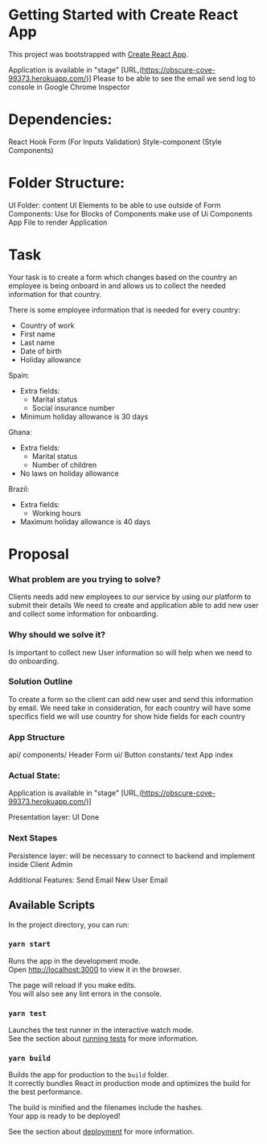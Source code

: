 # Getting Started with Create React App

This project was bootstrapped with [Create React App](https://github.com/facebook/create-react-app).

Application is available in "stage" [URL,(https://obscure-cove-99373.herokuapp.com/)]
Please to be able to see the email we send log to console in Google Chrome Inspector

# Dependencies: 
  React Hook Form (For Inputs Validation)
  Style-component (Style Components)

# Folder Structure:
  UI Folder: content UI Elements to be able to use outside of Form
  Components: Use for Blocks of Components make use of Ui Components
  App File to render Application

# Task
Your task is to create a form which changes based on the country an employee is being onboard in and allows us to collect the needed information for that country.

There is some employee information that is needed for every country:
- Country of work
- First name
- Last name
- Date of birth
- Holiday allowance

Spain:

- Extra fields:
  - Marital status
  - Social insurance number
- Minimum holiday allowance is 30 days

Ghana:

- Extra fields:
  - Marital status
  - Number of children
- No laws on holiday allowance

Brazil:

- Extra fields:
  - Working hours
- Maximum holiday allowance is 40 days

# Proposal
### What problem are you trying to solve?
Clients needs add new employees to our service by using our platform to submit their details
We need to create and application able to add new user and collect some information for onboarding.
### Why should we solve it?
Is important to collect new User information so will help when we need to do onboarding.

### Solution Outline
To create a form so the client can add new user and send this information by email.
We need take in consideration, for each country will have some specifics field we will use country for 
show hide fields for each country

### App Structure
  api/
  components/
      Header
      Form
  ui/
    Button
  constants/
    text
  App
  index
  
### Actual State:
Application is available in  "stage" [URL,(https://obscure-cove-99373.herokuapp.com/)]

Presentation layer: UI Done
### Next Stapes
Persistence layer: will be necessary to connect to backend and implement inside Client Admin

Additional Features: 
  Send Email New User Email


## Available Scripts

In the project directory, you can run:

### `yarn start`

Runs the app in the development mode.\
Open [http://localhost:3000](http://localhost:3000) to view it in the browser.

The page will reload if you make edits.\
You will also see any lint errors in the console.

### `yarn test`

Launches the test runner in the interactive watch mode.\
See the section about [running tests](https://facebook.github.io/create-react-app/docs/running-tests) for more information.

### `yarn build`

Builds the app for production to the `build` folder.\
It correctly bundles React in production mode and optimizes the build for the best performance.

The build is minified and the filenames include the hashes.\
Your app is ready to be deployed!

See the section about [deployment](https://facebook.github.io/create-react-app/docs/deployment) for more information.
